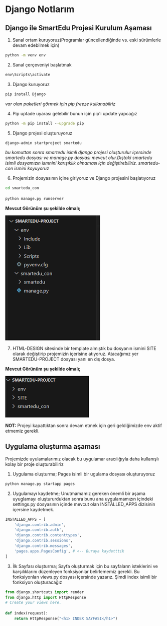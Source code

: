 # Django Notlarım

## Django ile SmartEdu Projesi Kurulum Aşaması

1. Sanal ortam kuruyoruz(Programlar güncellendiğinde vs. eski sürümlerle devam edebilmek için)

```cmd
python -m venv env
```

2. Sanal çerçeveniyi başlatmak
```cmd
env\Scripts\activate
```
3. Django kuruyoruz
```cmd
pip install Django
```
_var olan paketleri görmek için pip freeze kullanabilriz_

4. Pip uptade uyarası gelebilir bunun için pip'i update yapcağız
```cmd
python -m pip install --upgrade pip
```

5. Django projesi oluşturuyoruz
```cmd
django-admin startproject smartedu
```
_bu komuttan sonra smartedu isimli django projesi oluşturulur içersinde smartedu dosyası ve manage.py dosyası mevcut olur.Dıştaki smartedu isimli dosyamızın ismnini karışıklık olmaması için değiştirebiliriz. smartedu-con ismini koyuyoruz_

6. Projemizin dosyasının içine giriyoruz ve Django projesini başlatıyoruz
```cmd
cd smartedu_con

python manage.py runserver
```

**Mevcut Görünüm şu şekilde olmalı;**

![Kurulum1](Django-Notlar-Resim/kurulum1.png)

7. HTML-DESIGN sitesinde bir template almıştık bu dosyanın ismini SITE olarak değiştirip projemizin içerisine atıyoruz. Atacağımız yer SMARTEDU-PROJECT dosyası yanı en dış dosya.

**Mevcut Görünüm şu şekilde olmalı;**

![Kurulum1](Django-Notlar-Resim/kurulum2.png)

**NOT:** Projeyi kapattıktan sonra devam etmek için geri geldiğimizde env aktif etmemiz gerekli. 

## Uygulama oluşturma aşaması

Projemizde uyulamalarımız olacak bu uygulamar aracılığıyla daha kullanışlı kolay bir proje oluşturabiliriz

1. Uygulama oluşturma;
Pages isimli bir ugulama dosyası oluşturuyoruz

```cmd
python manage.py startapp pages
```
2. Uygulamayı kaydetme;
Unutmamamız gereken önemli bir aşama uyuglamayı oluştururduktan sonra bunu ana uygulamamızın içindeki settings.py dosyasının içinde mevcut olan INSTALLED_APPS dizisinin içersine kaydetmek.
```python
INSTALLED_APPS = [
    'django.contrib.admin',
    'django.contrib.auth',
    'django.contrib.contenttypes',
    'django.contrib.sessions',
    'django.contrib.messages',
    'pages.apps.PagesConfig', # <-- Buraya kaydetttik
]
```
3. İlk Sayfası oluşturma;
Sayfa oluşturmak için bu sayfaların isteklerini ve karşılıklarını düzenleyen fonksiyonlar belirlememiz gerekli. Bu fonksiyonları views.py dosyası içersinde yazarız. Şimdi index isimli bir fonksiyon oluşturacağız
```python
from django.shortcuts import render
from django.http import HttpResponse
# Create your views here.

def index(request):
    return HttpResponse("<h1> INDEX SAYFASI</h1>")
```